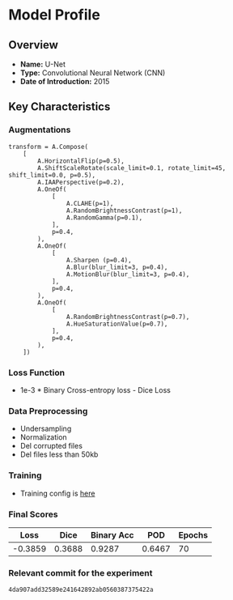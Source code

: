 # Model Profile

## Overview
- **Name:** U-Net
- **Type:** Convolutional Neural Network (CNN)
- **Date of Introduction:** 2015

## Key Characteristics

### Augmentations
```
transform = A.Compose(
    [
        A.HorizontalFlip(p=0.5),
        A.ShiftScaleRotate(scale_limit=0.1, rotate_limit=45, shift_limit=0.0, p=0.5),
        A.IAAPerspective(p=0.2),
        A.OneOf(
            [
                A.CLAHE(p=1),
                A.RandomBrightnessContrast(p=1),
                A.RandomGamma(p=0.1),
            ],
            p=0.4,
        ),
        A.OneOf(
            [
                A.Sharpen (p=0.4),
                A.Blur(blur_limit=3, p=0.4),
                A.MotionBlur(blur_limit=3, p=0.4),
            ],
            p=0.4,
        ),
        A.OneOf(
            [
                A.RandomBrightnessContrast(p=0.7),
                A.HueSaturationValue(p=0.7),
            ],
            p=0.4,
        ),
    ])
```

### Loss Function
- 1e-3 * Binary Cross-entropy loss - Dice Loss

### Data Preprocessing
- Undersampling
- Normalization
- Del corrupted files
- Del files less than 50kb

### Training
- Training config is [here](https://github.com/ViiSkor/SatelliteImgOfShips/blob/master/config.yml)

### Final Scores
| Loss    | Dice   | Binary Acc | POD    | Epochs |
|---------|--------|------------|--------|--------|
| -0.3859 | 0.3688 | 0.9287     | 0.6467 | 70     |

### Relevant commit for the experiment
```4da907add32589e241642892ab0560387375422a```
